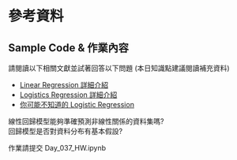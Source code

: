 # 參考資料
## Sample Code & 作業內容
請閱讀以下相關文獻並試著回答以下問題 (本日知識點建議閱讀補充資料)

- [Linear Regression 詳細介紹](https://brohrer.mcknote.com/zh-Hant/how_machine_learning_works/how_linear_regression_works.html)
- [Logistics Regression 詳細介紹](https://medium.com/@yehjames/資料分析-機器學習-第3-3講-線性分類-邏輯斯回歸-logistic-regression-介紹-a1a5f47017e5)
- [你可能不知道的 Logistic Regression](https://taweihuang.hpd.io/2017/12/22/logreg101/)

線性回歸模型能夠準確預測非線性關係的資料集嗎?<br>
回歸模型是否對資料分布有基本假設?<br>

作業請提交 Day_037_HW.ipynb
